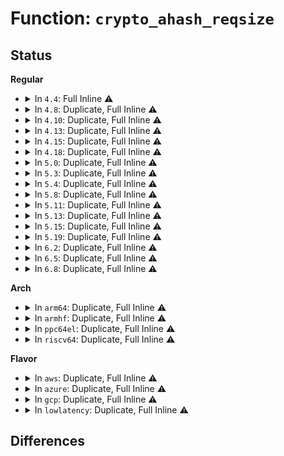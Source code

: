 # Function: <code>crypto_ahash_reqsize</code>

## Status
<b>Regular</b>
<ul>
<li>
<details>
<summary>In <code>4.4</code>: Full Inline ⚠️</summary>

**Collision:** Unique Static

**Inline:** Full

**Transformation:** False

**Instances:**

```
In security/integrity/ima/ima_crypto.c (0)
Location: include/crypto/hash.h:355
Inline: True
```
</details>
</li>
<li>
<details>
<summary>In <code>4.8</code>: Duplicate, Full Inline ⚠️</summary>

**Collision:** Static Duplication

**Inline:** Full

**Transformation:** False

**Instances:**

```
In security/integrity/ima/ima_crypto.c (0)
Location: include/crypto/hash.h:378
Inline: True
```
```
In net/ipv4/tcp.c (0)
Location: include/crypto/hash.h:378
Inline: True
```
</details>
</li>
<li>
<details>
<summary>In <code>4.10</code>: Duplicate, Full Inline ⚠️</summary>

**Collision:** Static Duplication

**Inline:** Full

**Transformation:** False

**Instances:**

```
In security/integrity/ima/ima_crypto.c (0)
Location: include/crypto/hash.h:378
Inline: True
```
```
In arch/x86/power/hibernate_64.c (ffffffff8178d6a8)
Location: include/crypto/hash.h:378
Inline: True
Inline callers:
  - arch/x86/power/hibernate_64.c:get_e820_md5
```
```
In net/ipv4/tcp.c (0)
Location: include/crypto/hash.h:378
Inline: True
```
</details>
</li>
<li>
<details>
<summary>In <code>4.13</code>: Duplicate, Full Inline ⚠️</summary>

**Collision:** Static Duplication

**Inline:** Full

**Transformation:** False

**Instances:**

```
In security/integrity/ima/ima_crypto.c (0)
Location: include/crypto/hash.h:384
Inline: True
```
```
In arch/x86/power/hibernate_64.c (ffffffff817ab838)
Location: include/crypto/hash.h:384
Inline: True
Inline callers:
  - arch/x86/power/hibernate_64.c:get_e820_md5
```
```
In net/ipv4/tcp.c (0)
Location: include/crypto/hash.h:384
Inline: True
```
</details>
</li>
<li>
<details>
<summary>In <code>4.15</code>: Duplicate, Full Inline ⚠️</summary>

**Collision:** Static Duplication

**Inline:** Full

**Transformation:** False

**Instances:**

```
In security/integrity/ima/ima_crypto.c (0)
Location: include/crypto/hash.h:388
Inline: True
```
```
In crypto/gcm.c (0)
Location: include/crypto/hash.h:388
Inline: True
```
```
In arch/x86/power/hibernate_64.c (ffffffff81822da8)
Location: include/crypto/hash.h:388
Inline: True
Inline callers:
  - arch/x86/power/hibernate_64.c:get_e820_md5
```
```
In net/ipv4/tcp.c (0)
Location: include/crypto/hash.h:388
Inline: True
```
</details>
</li>
<li>
<details>
<summary>In <code>4.18</code>: Duplicate, Full Inline ⚠️</summary>

**Collision:** Static Duplication

**Inline:** Full

**Transformation:** False

**Instances:**

```
In security/integrity/ima/ima_crypto.c (ffffffff81452f46)
Location: include/crypto/hash.h:387
Inline: True
Inline callers:
  - security/integrity/ima/ima_crypto.c:ima_calc_buffer_hash
  - security/integrity/ima/ima_crypto.c:ima_calc_file_hash
```
```
In crypto/gcm.c (ffffffff8146b007)
Location: include/crypto/hash.h:387
Inline: True
Inline callers:
  - crypto/gcm.c:crypto_gcm_init_tfm
```
```
In arch/x86/power/hibernate_64.c (ffffffff8186cfdb)
Location: include/crypto/hash.h:387
Inline: True
Inline callers:
  - arch/x86/power/hibernate_64.c:get_e820_md5
  - arch/x86/power/hibernate_64.c:get_e820_md5
```
```
In net/ipv4/tcp.c (ffffffff818f7aca)
Location: include/crypto/hash.h:387
Inline: True
Inline callers:
  - net/ipv4/tcp.c:tcp_alloc_md5sig_pool
```
</details>
</li>
<li>
<details>
<summary>In <code>5.0</code>: Duplicate, Full Inline ⚠️</summary>

**Collision:** Static Duplication

**Inline:** Full

**Transformation:** False

**Instances:**

```
In security/integrity/ima/ima_crypto.c (ffffffff814700a4)
Location: include/crypto/hash.h:391
Inline: True
Inline callers:
  - security/integrity/ima/ima_crypto.c:ima_calc_buffer_hash
  - security/integrity/ima/ima_crypto.c:ima_calc_file_hash
```
```
In crypto/gcm.c (ffffffff81488907)
Location: include/crypto/hash.h:391
Inline: True
Inline callers:
  - crypto/gcm.c:crypto_gcm_init_tfm
```
```
In net/ipv4/tcp.c (ffffffff8192613e)
Location: include/crypto/hash.h:391
Inline: True
Inline callers:
  - net/ipv4/tcp.c:tcp_alloc_md5sig_pool
```
</details>
</li>
<li>
<details>
<summary>In <code>5.3</code>: Duplicate, Full Inline ⚠️</summary>

**Collision:** Static Duplication

**Inline:** Full

**Transformation:** False

**Instances:**

```
In security/integrity/ima/ima_crypto.c (ffffffff8149da9d)
Location: include/crypto/hash.h:390
Inline: True
Inline callers:
  - security/integrity/ima/ima_crypto.c:ima_calc_buffer_hash
  - security/integrity/ima/ima_crypto.c:ima_calc_file_hash_atfm
```
```
In crypto/gcm.c (ffffffff814b66ec)
Location: include/crypto/hash.h:390
Inline: True
Inline callers:
  - crypto/gcm.c:crypto_gcm_init_tfm
```
```
In net/ipv4/tcp.c (ffffffff8198726f)
Location: include/crypto/hash.h:390
Inline: True
Inline callers:
  - net/ipv4/tcp.c:__tcp_alloc_md5sig_pool
```
</details>
</li>
<li>
<details>
<summary>In <code>5.4</code>: Duplicate, Full Inline ⚠️</summary>

**Collision:** Static Duplication

**Inline:** Full

**Transformation:** False

**Instances:**

```
In fs/verity/enable.c (ffffffff8134f5f7)
Location: include/crypto/hash.h:390
Inline: True
Inline callers:
  - fs/verity/enable.c:build_merkle_tree
```
```
In fs/verity/hash_algs.c (ffffffff813504de)
Location: include/crypto/hash.h:390
Inline: True
Inline callers:
  - fs/verity/hash_algs.c:fsverity_hash_buffer
  - fs/verity/hash_algs.c:fsverity_prepare_hash_state
```
```
In fs/verity/verify.c (ffffffff8135193e)
Location: include/crypto/hash.h:390
Inline: True
Inline callers:
  - fs/verity/verify.c:fsverity_verify_page
```
```
In security/integrity/ima/ima_crypto.c (ffffffff814b7edd)
Location: include/crypto/hash.h:390
Inline: True
Inline callers:
  - security/integrity/ima/ima_crypto.c:ima_calc_buffer_hash
  - security/integrity/ima/ima_crypto.c:ima_calc_file_hash_atfm
```
```
In crypto/gcm.c (ffffffff814cf90c)
Location: include/crypto/hash.h:390
Inline: True
Inline callers:
  - crypto/gcm.c:crypto_gcm_init_tfm
```
```
In net/ipv4/tcp.c (ffffffff819bda0f)
Location: include/crypto/hash.h:390
Inline: True
Inline callers:
  - net/ipv4/tcp.c:__tcp_alloc_md5sig_pool
```
</details>
</li>
<li>
<details>
<summary>In <code>5.8</code>: Duplicate, Full Inline ⚠️</summary>

**Collision:** Static Duplication

**Inline:** Full

**Transformation:** False

**Instances:**

```
In fs/verity/hash_algs.c (ffffffff8139698d)
Location: include/crypto/hash.h:403
Inline: True
Inline callers:
  - fs/verity/hash_algs.c:fsverity_get_hash_alg
```
```
In security/integrity/ima/ima_crypto.c (ffffffff81516f0f)
Location: include/crypto/hash.h:403
Inline: True
Inline callers:
  - security/integrity/ima/ima_crypto.c:calc_buffer_ahash_atfm
  - security/integrity/ima/ima_crypto.c:ima_calc_file_hash_atfm
```
```
In crypto/gcm.c (ffffffff8152eb0c)
Location: include/crypto/hash.h:403
Inline: True
Inline callers:
  - crypto/gcm.c:crypto_gcm_init_tfm
```
```
In net/ipv4/tcp.c (ffffffff81aa85b2)
Location: include/crypto/hash.h:403
Inline: True
Inline callers:
  - net/ipv4/tcp.c:__tcp_alloc_md5sig_pool
```
</details>
</li>
<li>
<details>
<summary>In <code>5.11</code>: Duplicate, Full Inline ⚠️</summary>

**Collision:** Static Duplication

**Inline:** Full

**Transformation:** False

**Instances:**

```
In fs/verity/hash_algs.c (ffffffff813a85bd)
Location: include/crypto/hash.h:411
Inline: True
Inline callers:
  - fs/verity/hash_algs.c:fsverity_get_hash_alg
```
```
In security/integrity/ima/ima_crypto.c (ffffffff815340cf)
Location: include/crypto/hash.h:411
Inline: True
Inline callers:
  - security/integrity/ima/ima_crypto.c:calc_buffer_ahash_atfm
  - security/integrity/ima/ima_crypto.c:ima_calc_file_hash_atfm
```
```
In crypto/gcm.c (ffffffff8154ba8c)
Location: include/crypto/hash.h:411
Inline: True
Inline callers:
  - crypto/gcm.c:crypto_gcm_init_tfm
```
```
In net/ipv4/tcp.c (ffffffff81ab2b22)
Location: include/crypto/hash.h:411
Inline: True
Inline callers:
  - net/ipv4/tcp.c:__tcp_alloc_md5sig_pool
```
</details>
</li>
<li>
<details>
<summary>In <code>5.13</code>: Duplicate, Full Inline ⚠️</summary>

**Collision:** Static Duplication

**Inline:** Full

**Transformation:** False

**Instances:**

```
In fs/verity/hash_algs.c (ffffffff813af60d)
Location: include/crypto/hash.h:413
Inline: True
Inline callers:
  - fs/verity/hash_algs.c:fsverity_get_hash_alg
```
```
In security/integrity/ima/ima_crypto.c (ffffffff8153d0b9)
Location: include/crypto/hash.h:413
Inline: True
Inline callers:
  - security/integrity/ima/ima_crypto.c:ima_calc_buffer_hash
  - security/integrity/ima/ima_crypto.c:ima_calc_file_hash_atfm
```
```
In crypto/gcm.c (ffffffff8155408c)
Location: include/crypto/hash.h:413
Inline: True
Inline callers:
  - crypto/gcm.c:crypto_gcm_init_tfm
```
```
In net/ipv4/tcp.c (ffffffff81a9dd72)
Location: include/crypto/hash.h:413
Inline: True
Inline callers:
  - net/ipv4/tcp.c:__tcp_alloc_md5sig_pool
```
</details>
</li>
<li>
<details>
<summary>In <code>5.15</code>: Duplicate, Full Inline ⚠️</summary>

**Collision:** Static Duplication

**Inline:** Full

**Transformation:** False

**Instances:**

```
In fs/verity/hash_algs.c (ffffffff813ff1d7)
Location: include/crypto/hash.h:413
Inline: True
Inline callers:
  - fs/verity/hash_algs.c:fsverity_get_hash_alg
```
```
In security/integrity/ima/ima_crypto.c (ffffffff8159bf39)
Location: include/crypto/hash.h:413
Inline: True
Inline callers:
  - security/integrity/ima/ima_crypto.c:ima_calc_buffer_hash
  - security/integrity/ima/ima_crypto.c:ima_calc_file_hash_atfm
```
```
In crypto/gcm.c (ffffffff815b50bc)
Location: include/crypto/hash.h:413
Inline: True
Inline callers:
  - crypto/gcm.c:crypto_gcm_init_tfm
```
```
In net/ipv4/tcp.c (ffffffff81b597d7)
Location: include/crypto/hash.h:413
Inline: True
Inline callers:
  - net/ipv4/tcp.c:__tcp_alloc_md5sig_pool
```
</details>
</li>
<li>
<details>
<summary>In <code>5.19</code>: Duplicate, Full Inline ⚠️</summary>

**Collision:** Static Duplication

**Inline:** Full

**Transformation:** False

**Instances:**

```
In fs/verity/hash_algs.c (ffffffff814733fd)
Location: include/crypto/hash.h:413
Inline: True
Inline callers:
  - fs/verity/hash_algs.c:fsverity_hash_buffer
  - fs/verity/hash_algs.c:fsverity_prepare_hash_state
  - fs/verity/hash_algs.c:fsverity_get_hash_alg
```
```
In security/integrity/ima/ima_crypto.c (ffffffff81640f13)
Location: include/crypto/hash.h:413
Inline: True
Inline callers:
  - security/integrity/ima/ima_crypto.c:ima_calc_buffer_hash
  - security/integrity/ima/ima_crypto.c:ima_calc_file_hash_atfm
```
```
In crypto/gcm.c (ffffffff8165e15c)
Location: include/crypto/hash.h:413
Inline: True
Inline callers:
  - crypto/gcm.c:crypto_gcm_init_tfm
```
```
In net/ipv4/tcp.c (ffffffff81ce823d)
Location: include/crypto/hash.h:413
Inline: True
Inline callers:
  - net/ipv4/tcp.c:__tcp_alloc_md5sig_pool
```
</details>
</li>
<li>
<details>
<summary>In <code>6.2</code>: Duplicate, Full Inline ⚠️</summary>

**Collision:** Static Duplication

**Inline:** Full

**Transformation:** False

**Instances:**

```
In fs/verity/hash_algs.c (ffffffff8150528d)
Location: include/crypto/hash.h:413
Inline: True
Inline callers:
  - fs/verity/hash_algs.c:fsverity_hash_buffer
  - fs/verity/hash_algs.c:fsverity_prepare_hash_state
  - fs/verity/hash_algs.c:fsverity_get_hash_alg
```
```
In security/integrity/ima/ima_crypto.c (ffffffff816f8e83)
Location: include/crypto/hash.h:413
Inline: True
Inline callers:
  - security/integrity/ima/ima_crypto.c:ima_calc_buffer_hash
  - security/integrity/ima/ima_crypto.c:ima_calc_file_hash_atfm
```
```
In crypto/gcm.c (ffffffff81717acc)
Location: include/crypto/hash.h:413
Inline: True
Inline callers:
  - crypto/gcm.c:crypto_gcm_init_tfm
```
```
In net/ipv4/tcp.c (ffffffff81eabb97)
Location: include/crypto/hash.h:413
Inline: True
Inline callers:
  - net/ipv4/tcp.c:__tcp_alloc_md5sig_pool
```
</details>
</li>
<li>
<details>
<summary>In <code>6.5</code>: Duplicate, Full Inline ⚠️</summary>

**Collision:** Static Duplication

**Inline:** Full

**Transformation:** False

**Instances:**

```
In security/integrity/ima/ima_crypto.c (ffffffff8173307e)
Location: include/crypto/hash.h:444
Inline: True
Inline callers:
  - security/integrity/ima/ima_crypto.c:ima_calc_buffer_hash
  - security/integrity/ima/ima_crypto.c:ima_calc_file_hash_atfm
```
```
In crypto/ahash.c (ffffffff81744e56)
Location: include/crypto/hash.h:444
Inline: True
Inline callers:
  - crypto/ahash.c:ahash_save_req
```
```
In crypto/gcm.c (ffffffff817534ac)
Location: include/crypto/hash.h:444
Inline: True
Inline callers:
  - crypto/gcm.c:crypto_gcm_init_tfm
```
```
In net/ipv4/tcp.c (ffffffff81f0a357)
Location: include/crypto/hash.h:444
Inline: True
Inline callers:
  - net/ipv4/tcp.c:__tcp_alloc_md5sig_pool
```
</details>
</li>
<li>
<details>
<summary>In <code>6.8</code>: Duplicate, Full Inline ⚠️</summary>

**Collision:** Static Duplication

**Inline:** Full

**Transformation:** False

**Instances:**

```
In security/integrity/ima/ima_crypto.c (ffffffff81773a8e)
Location: include/crypto/hash.h:425
Inline: True
Inline callers:
  - security/integrity/ima/ima_crypto.c:ima_calc_buffer_hash
  - security/integrity/ima/ima_crypto.c:ima_calc_file_hash_atfm
```
```
In crypto/ahash.c (ffffffff8178725d)
Location: include/crypto/hash.h:425
Inline: True
```
```
In crypto/gcm.c (ffffffff8179537c)
Location: include/crypto/hash.h:425
Inline: True
Inline callers:
  - crypto/gcm.c:crypto_gcm_init_tfm
```
```
In net/ipv4/tcp_sigpool.c (ffffffff8204c9a4)
Location: include/crypto/hash.h:425
Inline: True
Inline callers:
  - net/ipv4/tcp_sigpool.c:tcp_sigpool_start
```
</details>
</li>
</ul>
<b>Arch</b>
<ul>
<li>
<details>
<summary>In <code>arm64</code>: Duplicate, Full Inline ⚠️</summary>

**Collision:** Static Duplication

**Inline:** Full

**Transformation:** False

**Instances:**

```
In fs/verity/enable.c (ffff800010410ff4)
Location: include/crypto/hash.h:390
Inline: True
Inline callers:
  - fs/verity/enable.c:build_merkle_tree
```
```
In fs/verity/hash_algs.c (ffff8000104121a4)
Location: include/crypto/hash.h:390
Inline: True
Inline callers:
  - fs/verity/hash_algs.c:fsverity_hash_buffer
  - fs/verity/hash_algs.c:fsverity_prepare_hash_state
```
```
In fs/verity/verify.c (ffff8000104138bc)
Location: include/crypto/hash.h:390
Inline: True
Inline callers:
  - fs/verity/verify.c:fsverity_verify_bio
  - fs/verity/verify.c:fsverity_verify_page
```
```
In security/integrity/ima/ima_crypto.c (ffff8000105b02ac)
Location: include/crypto/hash.h:390
Inline: True
Inline callers:
  - security/integrity/ima/ima_crypto.c:ima_calc_buffer_hash
  - security/integrity/ima/ima_crypto.c:ima_calc_file_hash_atfm
```
```
In crypto/gcm.c (ffff8000105cba34)
Location: include/crypto/hash.h:390
Inline: True
Inline callers:
  - crypto/gcm.c:crypto_gcm_init_tfm
```
```
In net/ipv4/tcp.c (ffff800010c6f5d4)
Location: include/crypto/hash.h:390
Inline: True
Inline callers:
  - net/ipv4/tcp.c:tcp_alloc_md5sig_pool
```
</details>
</li>
<li>
<details>
<summary>In <code>armhf</code>: Duplicate, Full Inline ⚠️</summary>

**Collision:** Static Duplication

**Inline:** Full

**Transformation:** False

**Instances:**

```
In fs/verity/enable.c (c05dd5c0)
Location: include/crypto/hash.h:390
Inline: True
Inline callers:
  - fs/verity/enable.c:build_merkle_tree
```
```
In fs/verity/hash_algs.c (c05de81c)
Location: include/crypto/hash.h:390
Inline: True
Inline callers:
  - fs/verity/hash_algs.c:fsverity_hash_buffer
  - fs/verity/hash_algs.c:fsverity_prepare_hash_state
```
```
In fs/verity/verify.c (c05dfb68)
Location: include/crypto/hash.h:390
Inline: True
Inline callers:
  - fs/verity/verify.c:fsverity_verify_bio
  - fs/verity/verify.c:fsverity_verify_page
```
```
In security/integrity/ima/ima_crypto.c (c075f9cc)
Location: include/crypto/hash.h:390
Inline: True
Inline callers:
  - security/integrity/ima/ima_crypto.c:ima_calc_buffer_hash
  - security/integrity/ima/ima_crypto.c:ima_calc_file_hash_atfm
```
```
In crypto/gcm.c (c0779460)
Location: include/crypto/hash.h:390
Inline: True
Inline callers:
  - crypto/gcm.c:crypto_gcm_init_tfm
```
```
In net/ipv4/tcp.c (c0d7e7d4)
Location: include/crypto/hash.h:390
Inline: True
Inline callers:
  - net/ipv4/tcp.c:tcp_alloc_md5sig_pool
```
</details>
</li>
<li>
<details>
<summary>In <code>ppc64el</code>: Duplicate, Full Inline ⚠️</summary>

**Collision:** Static Duplication

**Inline:** Full

**Transformation:** False

**Instances:**

```
In fs/verity/enable.c (c00000000051ead8)
Location: include/crypto/hash.h:390
Inline: True
Inline callers:
  - fs/verity/enable.c:build_merkle_tree
```
```
In fs/verity/hash_algs.c (c00000000051ff00)
Location: include/crypto/hash.h:390
Inline: True
Inline callers:
  - fs/verity/hash_algs.c:fsverity_hash_buffer
  - fs/verity/hash_algs.c:fsverity_prepare_hash_state
```
```
In fs/verity/verify.c (c000000000521b2c)
Location: include/crypto/hash.h:390
Inline: True
Inline callers:
  - fs/verity/verify.c:fsverity_verify_page
```
```
In security/integrity/ima/ima_crypto.c (c00000000072fd58)
Location: include/crypto/hash.h:390
Inline: True
Inline callers:
  - security/integrity/ima/ima_crypto.c:ima_calc_buffer_hash
  - security/integrity/ima/ima_crypto.c:ima_calc_file_hash_atfm
```
```
In crypto/gcm.c (c000000000756c30)
Location: include/crypto/hash.h:390
Inline: True
Inline callers:
  - crypto/gcm.c:crypto_gcm_init_tfm
```
```
In net/ipv4/tcp.c (c000000000d7637c)
Location: include/crypto/hash.h:390
Inline: True
Inline callers:
  - net/ipv4/tcp.c:__tcp_alloc_md5sig_pool
```
</details>
</li>
<li>
<details>
<summary>In <code>riscv64</code>: Duplicate, Full Inline ⚠️</summary>

**Collision:** Static Duplication

**Inline:** Full

**Transformation:** False

**Instances:**

```
In fs/verity/enable.c (ffffffe0002b947e)
Location: include/crypto/hash.h:390
Inline: True
Inline callers:
  - fs/verity/enable.c:build_merkle_tree
```
```
In fs/verity/hash_algs.c (ffffffe0002ba214)
Location: include/crypto/hash.h:390
Inline: True
Inline callers:
  - fs/verity/hash_algs.c:fsverity_hash_buffer
  - fs/verity/hash_algs.c:fsverity_prepare_hash_state
```
```
In fs/verity/verify.c (ffffffe0002bb2b2)
Location: include/crypto/hash.h:390
Inline: True
Inline callers:
  - fs/verity/verify.c:fsverity_verify_bio
  - fs/verity/verify.c:fsverity_verify_page
```
```
In security/integrity/ima/ima_crypto.c (ffffffe0003f7f44)
Location: include/crypto/hash.h:390
Inline: True
Inline callers:
  - security/integrity/ima/ima_crypto.c:ima_calc_buffer_hash
  - security/integrity/ima/ima_crypto.c:ima_calc_file_hash_atfm
```
```
In crypto/gcm.c (ffffffe00040fd72)
Location: include/crypto/hash.h:390
Inline: True
Inline callers:
  - crypto/gcm.c:crypto_gcm_init_tfm
```
```
In net/ipv4/tcp.c (ffffffe0007d4994)
Location: include/crypto/hash.h:390
Inline: True
Inline callers:
  - net/ipv4/tcp.c:tcp_alloc_md5sig_pool
```
</details>
</li>
</ul>
<b>Flavor</b>
<ul>
<li>
<details>
<summary>In <code>aws</code>: Duplicate, Full Inline ⚠️</summary>

**Collision:** Static Duplication

**Inline:** Full

**Transformation:** False

**Instances:**

```
In fs/verity/enable.c (ffffffff81347bd7)
Location: include/crypto/hash.h:390
Inline: True
Inline callers:
  - fs/verity/enable.c:build_merkle_tree
```
```
In fs/verity/hash_algs.c (ffffffff81348abe)
Location: include/crypto/hash.h:390
Inline: True
Inline callers:
  - fs/verity/hash_algs.c:fsverity_hash_buffer
  - fs/verity/hash_algs.c:fsverity_prepare_hash_state
```
```
In fs/verity/verify.c (ffffffff81349f1e)
Location: include/crypto/hash.h:390
Inline: True
Inline callers:
  - fs/verity/verify.c:fsverity_verify_page
```
```
In security/integrity/ima/ima_crypto.c (ffffffff814b04bd)
Location: include/crypto/hash.h:390
Inline: True
Inline callers:
  - security/integrity/ima/ima_crypto.c:ima_calc_buffer_hash
  - security/integrity/ima/ima_crypto.c:ima_calc_file_hash_atfm
```
```
In crypto/gcm.c (ffffffff814c7eec)
Location: include/crypto/hash.h:390
Inline: True
Inline callers:
  - crypto/gcm.c:crypto_gcm_init_tfm
```
```
In net/ipv4/tcp.c (ffffffff8195d87f)
Location: include/crypto/hash.h:390
Inline: True
Inline callers:
  - net/ipv4/tcp.c:__tcp_alloc_md5sig_pool
```
</details>
</li>
<li>
<details>
<summary>In <code>azure</code>: Duplicate, Full Inline ⚠️</summary>

**Collision:** Static Duplication

**Inline:** Full

**Transformation:** False

**Instances:**

```
In fs/verity/enable.c (ffffffff813388b7)
Location: include/crypto/hash.h:390
Inline: True
Inline callers:
  - fs/verity/enable.c:build_merkle_tree
```
```
In fs/verity/hash_algs.c (ffffffff8133979e)
Location: include/crypto/hash.h:390
Inline: True
Inline callers:
  - fs/verity/hash_algs.c:fsverity_hash_buffer
  - fs/verity/hash_algs.c:fsverity_prepare_hash_state
```
```
In fs/verity/verify.c (ffffffff8133abfe)
Location: include/crypto/hash.h:390
Inline: True
Inline callers:
  - fs/verity/verify.c:fsverity_verify_page
```
```
In security/integrity/ima/ima_crypto.c (ffffffff814a0edd)
Location: include/crypto/hash.h:390
Inline: True
Inline callers:
  - security/integrity/ima/ima_crypto.c:ima_calc_buffer_hash
  - security/integrity/ima/ima_crypto.c:ima_calc_file_hash_atfm
```
```
In crypto/gcm.c (ffffffff814b890c)
Location: include/crypto/hash.h:390
Inline: True
Inline callers:
  - crypto/gcm.c:crypto_gcm_init_tfm
```
```
In net/ipv4/tcp.c (ffffffff8191736f)
Location: include/crypto/hash.h:390
Inline: True
Inline callers:
  - net/ipv4/tcp.c:__tcp_alloc_md5sig_pool
```
</details>
</li>
<li>
<details>
<summary>In <code>gcp</code>: Duplicate, Full Inline ⚠️</summary>

**Collision:** Static Duplication

**Inline:** Full

**Transformation:** False

**Instances:**

```
In fs/verity/enable.c (ffffffff813456a7)
Location: include/crypto/hash.h:390
Inline: True
Inline callers:
  - fs/verity/enable.c:build_merkle_tree
```
```
In fs/verity/hash_algs.c (ffffffff8134658e)
Location: include/crypto/hash.h:390
Inline: True
Inline callers:
  - fs/verity/hash_algs.c:fsverity_hash_buffer
  - fs/verity/hash_algs.c:fsverity_prepare_hash_state
```
```
In fs/verity/verify.c (ffffffff813479ee)
Location: include/crypto/hash.h:390
Inline: True
Inline callers:
  - fs/verity/verify.c:fsverity_verify_page
```
```
In security/integrity/ima/ima_crypto.c (ffffffff814ac54d)
Location: include/crypto/hash.h:390
Inline: True
Inline callers:
  - security/integrity/ima/ima_crypto.c:ima_calc_buffer_hash
  - security/integrity/ima/ima_crypto.c:ima_calc_file_hash_atfm
```
```
In crypto/gcm.c (ffffffff814c3f7c)
Location: include/crypto/hash.h:390
Inline: True
Inline callers:
  - crypto/gcm.c:crypto_gcm_init_tfm
```
```
In net/ipv4/tcp.c (ffffffff819c804f)
Location: include/crypto/hash.h:390
Inline: True
Inline callers:
  - net/ipv4/tcp.c:__tcp_alloc_md5sig_pool
```
</details>
</li>
<li>
<details>
<summary>In <code>lowlatency</code>: Duplicate, Full Inline ⚠️</summary>

**Collision:** Static Duplication

**Inline:** Full

**Transformation:** False

**Instances:**

```
In fs/verity/enable.c (ffffffff81358987)
Location: include/crypto/hash.h:390
Inline: True
Inline callers:
  - fs/verity/enable.c:build_merkle_tree
```
```
In fs/verity/hash_algs.c (ffffffff8135986e)
Location: include/crypto/hash.h:390
Inline: True
Inline callers:
  - fs/verity/hash_algs.c:fsverity_hash_buffer
  - fs/verity/hash_algs.c:fsverity_prepare_hash_state
```
```
In fs/verity/verify.c (ffffffff8135acee)
Location: include/crypto/hash.h:390
Inline: True
Inline callers:
  - fs/verity/verify.c:fsverity_verify_page
```
```
In security/integrity/ima/ima_crypto.c (ffffffff814c4f9d)
Location: include/crypto/hash.h:390
Inline: True
Inline callers:
  - security/integrity/ima/ima_crypto.c:ima_calc_buffer_hash
  - security/integrity/ima/ima_crypto.c:ima_calc_file_hash_atfm
```
```
In crypto/gcm.c (ffffffff814dca4c)
Location: include/crypto/hash.h:390
Inline: True
Inline callers:
  - crypto/gcm.c:crypto_gcm_init_tfm
```
```
In net/ipv4/tcp.c (ffffffff819d1b9f)
Location: include/crypto/hash.h:390
Inline: True
Inline callers:
  - net/ipv4/tcp.c:__tcp_alloc_md5sig_pool
```
</details>
</li>
</ul>

## Differences
